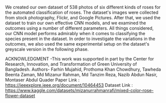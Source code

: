 We created our own dataset of 538 photos of six different kinds of roses for the automated classification of roses. The dataset's images were collected from stock photography, Flickr, and Google Pictures. After that, we used the dataset to train our own effective CNN models, and we examined the outcomes using a number of different parameters. All things considered, our CNN model performs admirably when it comes to classifying the species present in the dataset. In order to investigate the variations in the outcomes, we also used the same experimental setup on the dataset's greyscale version in the following phase.

ACKNOWLEDGMENT -This work was supported in part by the Center for Research, Innovation, and Transformation of Green University of Bangladesh.
Authors- Farhin Mujahid, Prothoma Khan Chowdhury, Tawheda Beenta Zaman, Md Mizanur Rahman, Md Tanzim Reza, Nazib Abdun Nasir, Montaser Abdul Quader
Paper Link : https://ieeexplore.ieee.org/document/10464453
Dataset Link : https://www.kaggle.com/datasets/mizanurrahmanrafi/mixed-color-rose-flower-dataset
